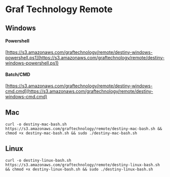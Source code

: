 # Graf Technology Remote

## Windows

#### Powershell
[https://s3.amazonaws.com/graftechnology/remote/destiny-windows-powershell.ps1](https://s3.amazonaws.com/graftechnology/remote/destiny-windows-powershell.ps1)

#### Batch/CMD
[https://s3.amazonaws.com/graftechnology/remote/destiny-windows-cmd.cmd](https://s3.amazonaws.com/graftechnology/remote/destiny-windows-cmd.cmd)

## Mac

```
curl -o destiny-mac-bash.sh https://s3.amazonaws.com/graftechnology/remote/destiny-mac-bash.sh && chmod +x destiny-mac-bash.sh && sudo ./destiny-mac-bash.sh
```

## Linux

```
curl -o destiny-linux-bash.sh https://s3.amazonaws.com/graftechnology/remote/destiny-linux-bash.sh && chmod +x destiny-linux-bash.sh && sudo ./destiny-linux-bash.sh
```
